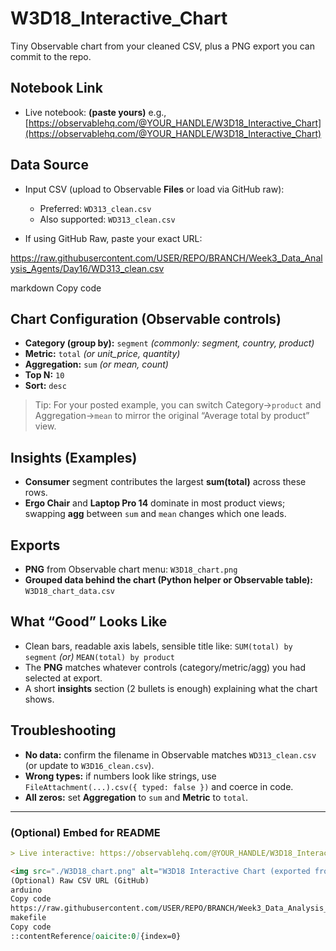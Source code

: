 # W3D18_Interactive_Chart

Tiny Observable chart from your cleaned CSV, plus a PNG export you can commit to the repo.

## Notebook Link

* Live notebook: **(paste yours)**
  e.g., [https://observablehq.com/@YOUR_HANDLE/W3D18_Interactive_Chart](https://observablehq.com/@YOUR_HANDLE/W3D18_Interactive_Chart)

## Data Source

* Input CSV (upload to Observable **Files** or load via GitHub raw):

  * Preferred: `WD313_clean.csv`
  * Also supported: `WD313_clean.csv`
* If using GitHub Raw, paste your exact URL:

https://raw.githubusercontent.com/USER/REPO/BRANCH/Week3_Data_Analysis_Agents/Day16/WD313_clean.csv

markdown
Copy code

## Chart Configuration (Observable controls)

* **Category (group by):** `segment` *(commonly: segment, country, product)*
* **Metric:** `total` *(or unit_price, quantity)*
* **Aggregation:** `sum` *(or mean, count)*
* **Top N:** `10`
* **Sort:** `desc`

> Tip: For your posted example, you can switch Category→`product` and Aggregation→`mean` to mirror the original “Average total by product” view.

## Insights (Examples)

* **Consumer** segment contributes the largest **sum(total)** across these rows.
* **Ergo Chair** and **Laptop Pro 14** dominate in most product views; swapping **agg** between `sum` and `mean` changes which one leads.

## Exports

* **PNG** from Observable chart menu: `W3D18_chart.png`
* **Grouped data behind the chart (Python helper or Observable table):** `W3D18_chart_data.csv`

## What “Good” Looks Like

* Clean bars, readable axis labels, sensible title like:
`SUM(total) by segment` *(or)* `MEAN(total) by product`
* The **PNG** matches whatever controls (category/metric/agg) you had selected at export.
* A short **insights** section (2 bullets is enough) explaining what the chart shows.

## Troubleshooting

* **No data:** confirm the filename in Observable matches `WD313_clean.csv` (or update to `W3D16_clean.csv`).
* **Wrong types:** if numbers look like strings, use `FileAttachment(...).csv({ typed: false })` and coerce in code.
* **All zeros:** set **Aggregation** to `sum` and **Metric** to `total`.

---

### (Optional) Embed for README

```md
> Live interactive: https://observablehq.com/@YOUR_HANDLE/W3D18_Interactive_Chart

<img src="./W3D18_chart.png" alt="W3D18 Interactive Chart (exported from Observable)" width="720" />
(Optional) Raw CSV URL (GitHub)
arduino
Copy code
https://raw.githubusercontent.com/USER/REPO/BRANCH/Week3_Data_Analysis_Agents/Day16/WD313_clean.csv
makefile
Copy code
::contentReference[oaicite:0]{index=0}




